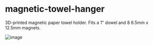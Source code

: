 # magnetic-towel-hanger
3D-printed magnetic paper towel holder. Fits a 1" dowel and 8 6.5mm x 12.5mm magnets.

![image](https://github.com/sturgeon1/magnetic-towel-hanger/assets/119885955/f863fdcb-91ad-4836-9249-2e9714209eeb)

